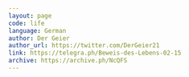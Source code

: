 ```yaml
---
layout: page
code: life
language: German
author: Der Geier
author_url: https://twitter.com/DerGeier21
link: https://telegra.ph/Beweis-des-Lebens-02-15
archive: https://archive.ph/NcQFS
---
```


